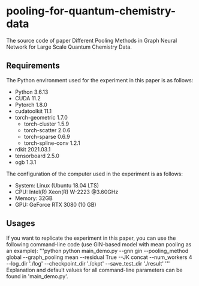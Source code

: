 # pooling-for-quantum-chemistry-data
The source code of paper Different Pooling Methods in Graph Neural Network for Large Scale Quantum Chemistry Data. 

## Requirements
The Python environment used for the experiment in this paper is as follows:
- Python  3.6.13
- CUDA  11.2
- Pytorch  1.8.0
- cudatoolkit  11.1
- torch-geometric  1.7.0
    - torch-cluster  1.5.9 
    - torch-scatter  2.0.6
    - torch-sparse  0.6.9
    - torch-spline-conv  1.2.1
- rdkit  2021.03.1
- tensorboard  2.5.0
- ogb  1.3.1

The configuration of the computer used in the experiment is as follows:
- System: Linux (Ubuntu 18.04 LTS)
- CPU: Intel(R) Xeon(R) W-2223 @3.60GHz
- Memory: 32GB
- GPU: GeForce RTX 3080 (10 GB)

## Usages
If you want to replicate the experiment in this paper, you can use the following command-line code (use GIN-based model with mean pooling as an example):
'''python
python main_demo.py --gnn gin --pooling_method global --graph_pooling mean --residual True --JK concat --num_workers 4 --log_dir './log' --checkpoint_dir './ckpt' --save_test_dir './result'
'''
Explanation and default values for all command-line parameters can be found in 'main_demo.py'.
